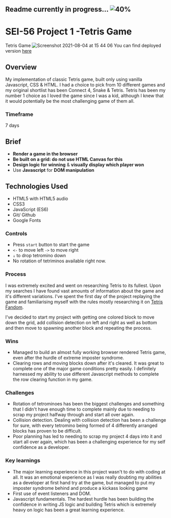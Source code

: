 ## Readme currently in progress... ![40%](https://progress-bar.dev/40)

# SEI-56 Project 1 -Tetris Game
Tetris Game
![Screenshot 2021-08-04 at 15 44 06](https://user-images.githubusercontent.com/81913593/128994778-b15a9d53-b31b-4b1c-9474-919a13d5c3e4.png)
You can find deployed version [here](https://inetabliu.github.io/sei-project-1/)

## Overview

My implementation of classic Tetris game, built only using vanilla Javascript, CSS & HTML. I had a choice to pick from 10 different games and my original shortlist has been Connect 4, Snake & Tetris. Tetris has been my number 1 choice as I loved the game since I was a kid, although I knew that it would potentially be the most challenging game of them all.

### Timeframe 
7 days

## Brief
* **Render a game in the browser**
* **Be built on a grid: do not use HTML Canvas for this**
* **Design logic for winning** & **visually display which player won**
* Use **Javascript** for **DOM manipulation**

## Technologies Used
+ HTML5 with HTML5 audio
+ CSS3
+ JavaScript (ES6)
+ Git/ Github
+ Google Fonts

### Controls
+ Press ``start`` button to start the game
+ ``<-`` to move left ``->`` to move right
+ ``↓`` to drop tetromino down
+ No rotation of tetriminos available right now.

### Process 

 I was extremely excited and went on researching Tetris to its fullest. Upon my searches I have found vast amounts of information about the game and it's different variations. I've spent the first day of the project replaying the game and familiarising myself with the rules mostly researching it on [Tetris Fandom](https://tetris.fandom.com/wiki/Tetris_Wiki).
 
 I've decided to start my project with getting one colored block to move down the grid, add collision detection on left and right as well as bottom and then move to spawning another block and repeating the process. 
 
 
 ### Wins
 + Managed to build an almost fully working browser rendered Tetris game, even after the hurdle of extreme imposter syndrome.
 + Clearing rows and moving blocks down after it's cleared. It was great to complete one of the major game conditions pretty easily. I definitely harnessed my ability to use different Javascript methods to complete the row clearing function in my game.
 
 ### Challenges
 + Rotation of tetrominoes has been the biggest challenges and something that I didn't have enough time to complete mainly due to needing to scrap my project halfway through and start all over again.
 + Collision detection. Dealing with collision detection has been a challenge for sure, with every tetromino being formed of 4 differently arranged blocks has proven to be difficult.
 + Poor planning has led to needing to scrap my project 4 days into it and start all over again, which has been a challenging experience for my self confidence as a developer.
 
 
 ### Key learnings
 + The major learning experience in this project wasn't to do with coding at all. It was an emotional experience as I was really doubting my abilities as a developer at first hand try at the game, but managed to put my imposter syndrome behind and produce a kickass looking game
 + First use of event listeners and DOM.
 + Javascript fundamentals. The hardest hurdle has been building the confidence in writing JS logic and building Tetris which is extremely heavy on logic has been a great learning experience.
